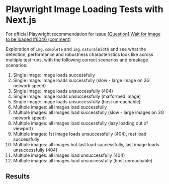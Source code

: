 # Playwright Image Loading Tests with Next.js

For official Playwright recommendation for issue [[Question] Wait for image to be loaded #6046 (comment)](https://github.com/microsoft/playwright/issues/6046#issuecomment-1800102438)

Exploration of `img.complete` and `img.naturalWidth` and see what the detection, performance and robustness characteristics look like across multiple test runs, with the following correct scenarios and breakage scenarios:

01) Single image: image loads successfully
02) Single image: image loads successfully (slow - large image on 3G network speed)
03) Single image: image loads unsuccessfully (404)
04) Single image: image loads unsuccessfully (malformed image)
05) Single image: image loads unsuccessfully (host unreachable)
06) Multiple images: all images load successfully
07) Multiple images: all images load successfully (slow - large images on 3G network speed)
08) Multiple images: all images load successfully (lazy loading out of viewport)
09) Multiple images: 1st image loads unsuccessfully (404), rest load successfully
10) Multiple images: all images but last load successfully, last image loads unsuccessfully (404)
11) Multiple images: all images load unsuccessfully (404)
12) Multiple images: all images load unsuccessfully (host unreachable)

## Results
